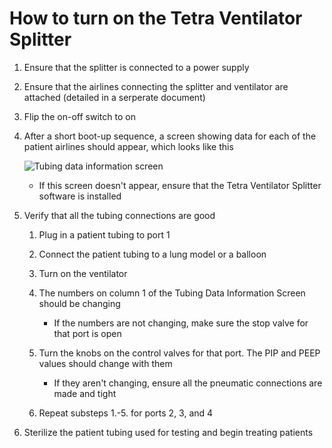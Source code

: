 How to turn on the Tetra Ventilator Splitter
============================================

1. Ensure that the splitter is connected to a power supply

2. Ensure that the airlines connecting the splitter and ventilator are attached (detailed in a serperate document)

3. Flip the on-off switch to on

4. After a short boot-up sequence, a screen showing data for each of the patient airlines should appear, which looks like this

   ![Tubing data information screen](https://cdn.discordapp.com/attachments/718703783730741290/720436682851352697/VentilatorDisplay_1.jpeg)

   - If this screen doesn't appear, ensure that the Tetra Ventilator Splitter software is installed

5. Verify that all the tubing connections are good

   1. Plug in a patient tubing to port 1

   2. Connect the patient tubing to a lung model or a balloon

   3. Turn on the ventilator

   4. The numbers on column 1 of the Tubing Data Information Screen should be changing

      - If the numbers are not changing, make sure the stop valve for that port is open

   5. Turn the knobs on the control valves for that port.  The PIP and PEEP values should change with them

      - If they aren't changing, ensure all the pneumatic connections are made and tight

   6. Repeat substeps 1.-5. for ports 2, 3, and 4

6. Sterilize the patient tubing used for testing and begin treating patients

